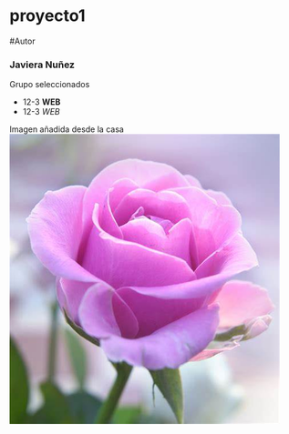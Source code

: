 # proyecto1

#Autor

### Javiera Nuñez 

Grupo seleccionados

- 12-3 **WEB**
- 12-3 *WEB*

Imagen añadida desde la casa
![rosita](imagen/rosita.jpg)

